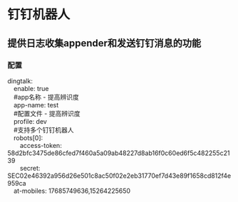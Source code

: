 # 钉钉机器人
## 提供日志收集appender和发送钉钉消息的功能
### 配置
dingtalk:  
  &emsp;enable: true  
  &emsp;#app名称 - 提高辨识度  
  &emsp;app-name: test  
  &emsp;#配置文件 - 提高辨识度  
  &emsp;profile: dev  
  &emsp;#支持多个钉钉机器人  
  &emsp;robots[0]:  
    &emsp;&emsp;access-token: 58d2bfc3475de86cfed7f460a5a09ab48227d8ab16f0c60ed6f5c482255c2139  
    &emsp;&emsp;secret: SEC02e46392a956d26e501c8ac50f02e2eb31770ef7d43e89f1658cd812f4e959ca  
  &emsp;at-mobiles: 17685749636,15264225650